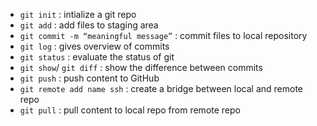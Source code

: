 

- `git init` : intialize a git repo
- `git add` : add files to staging area
- `git commit -m “meaningful message”` : commit files to local repository 
- `git log` : gives overview of commits
- `git status` : evaluate the status of git
- `git show`/ `git diff` : show the difference between commits
- `git push` : push content to GitHub
- `git remote add name ssh` : create a bridge between local and remote repo
- `git pull` : pull content to local repo from remote repo